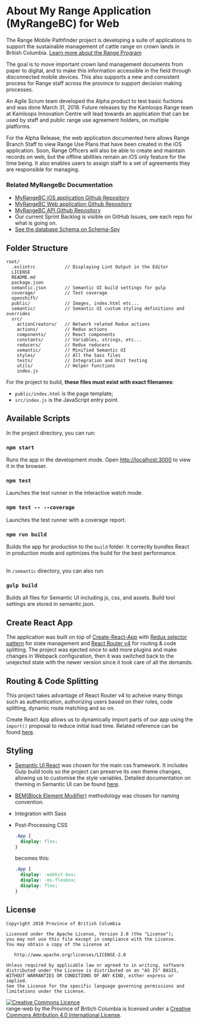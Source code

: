 # About My Range Application (MyRangeBC) for Web
	

The Range Mobile Pathfinder project is developing a suite of applications to support the sustainable management of cattle range on crown lands in British Columbia. [Learn more about the Range Program](https://www.for.gov.bc.ca/hra/)

The goal is to move important crown land management documents from paper to digital, and to make this information accessible in the field through disconnected mobile devices. This also supports a new and consistent process for Range staff across the province to support decision making processes.

An Agile Scrum team developed the Alpha product to test basic fuctions and was done March 31, 2018. Future releases by the Kamloops Range team at Kamloops Innovation Centre will lead towards an application that can be used by staff and public range use agreement holders, on multiple platforms.

For the Alpha Release, the web application documented here allows Range Branch Staff to view Range Use Plans that have been created in the iOS application. Soon, Range Officers will also be able to create and maintain records on web, but the offline abilities remain an iOS only feature for the time being.  It also enables users to assign staff to a set of agreements they are responsible for managing.

### Related MyRangeBc Documentation

- [MyRangeBC iOS application Github Repository](https://github.com/bcgov/range-ios)
- [MyRangeBC Web application Github Repository](https://github.com/bcgov/range-web)
- [MyRangeBC API Github Repository](https://github.com/bcgov/range-api)
- Our current Sprint Backlog is visible on GitHub Issues, see each repo for what is going on.
- [See the database Schema on Schema-Spy](http://schema-spy-range-myra-dev.pathfinder.gov.bc.ca/)

## Folder Structure
```
root/
  .eslintrc           // Displaying Lint Output in the Editor
  LICENSE
  README.md
  package.json
  semantic.json       // Semantic UI build settings for gulp
  coverage/           // Test coverage
  openshift/
  public/             // Images, index.html etc...
  semantic/           // Semantic UI custum styling definitions and overrides
  src/
    actionCreators/   // Network related Redux actions
    actions/          // Redux actions
    components/       // React components
    constants/        // Variables, strings, etc...
    reducers/         // Redux reducers
    semantic/         // Minified Semantic UI
    styles/           // All the Sass files
    tests/            // Integration and Unit testing
    utils/            // Helper functions
    index.js
```

For the project to build, **these files must exist with exact filenames**:

* `public/index.html` is the page template;
* `src/index.js` is the JavaScript entry point.

## Available Scripts

In the project directory, you can run:

### `npm start`

Runs the app in the development mode.
Open [http://localhost:3000](http://localhost:3000) to view it in the browser.

### `npm test`
Launches the test runner in the interactive watch mode.<br>

### `npm test -- --coverage`

Launches the test runner with a coverage report.<br>

### `npm run build`

Builds the app for production to the `build` folder.
It correctly bundles React in production mode and optimizes the build for the best performance.<br><br>

In `/semantic` directory, you can also run:
### `gulp build`
Builds all files for Semantic UI including js, css, and assets. Build tool settings are stored in semantic.json.

## Create React App
  The application was built on top of [Create-React-App](https://github.com/facebook/create-react-app) with [Redux selector pattern](https://github.com/markerikson/react-redux-links/blob/master/redux-reducers-selectors.md#selectors) for state management and [React Router v4](https://github.com/ReactTraining/react-router) for routing & code splitting. The project was ejected once to add more plugins and make changes in Webpack configuration, then it was switched back to the unejected state with the newer version since it took care of all the demands.

## Routing & Code Splitting
This project takes advantage of React Router v4 to acheive many things such as authentication, authorizing users based on their roles, code splitting, dynamic route matching and so on.

Create React App allows us to dynamically import parts of our app using the `import()` proposal to reduce initial load time. Related reference can be found [here](https://serverless-stack.com/chapters/code-splitting-in-create-react-app.html).

## Styling
* [Semantic UI React](https://react.semantic-ui.com/usage) was chosen for the main css framework. It includes Gulp build tools so the project can preserve its own theme changes, allowing us to customise the style variables. Detailed documentation on theming in Semantic UI can be found [here](http://learnsemantic.com/developing/customizing.html).

* [BEM(Block Element Modifier)](http://getbem.com/introduction) methodology was chosen for naming convention.

* Integration with Sass 

* Post-Processing CSS

  ```css
  .App {
    display: flex;
  }
  ```

  becomes this:

  ```css
  .App {
    display: -webkit-box;
    display: -ms-flexbox;
    display: flex;
  }
  ```


## License

	Copyright 2018 Province of British Columbia

	Licensed under the Apache License, Version 2.0 (the "License");
	you may not use this file except in compliance with the License.
	You may obtain a copy of the License at 

	   http://www.apache.org/licenses/LICENSE-2.0

	Unless required by applicable law or agreed to in writing, software
	distributed under the License is distributed on an "AS IS" BASIS,
	WITHOUT WARRANTIES OR CONDITIONS OF ANY KIND, either express or implied.
	See the License for the specific language governing permissions and
	limitations under the License.
   

<a rel="license" href="http://creativecommons.org/licenses/by/4.0/"><img alt="Creative Commons Licence" style="border-width:0" src="https://i.creativecommons.org/l/by/4.0/80x15.png" /></a><br /><span xmlns:dct="http://purl.org/dc/terms/" property="dct:title">range-web</span> by <span xmlns:cc="http://creativecommons.org/ns#" property="cc:attributionName">the Province of Britich Columbia</span> is licensed under a <a rel="license" href="http://creativecommons.org/licenses/by/4.0/">Creative Commons Attribution 4.0 International License</a>.

